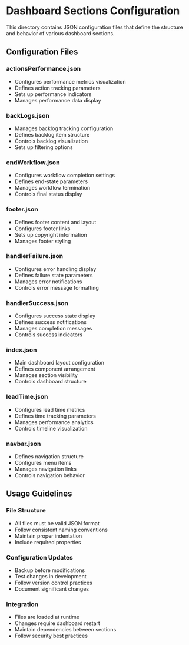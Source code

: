 # Dashboard Sections Configuration

This directory contains JSON configuration files that define the structure and behavior of various dashboard sections.

## Configuration Files

### actionsPerformance.json
- Configures performance metrics visualization
- Defines action tracking parameters
- Sets up performance indicators
- Manages performance data display

### backLogs.json
- Manages backlog tracking configuration
- Defines backlog item structure
- Controls backlog visualization
- Sets up filtering options

### endWorkflow.json
- Configures workflow completion settings
- Defines end-state parameters
- Manages workflow termination
- Controls final status display

### footer.json
- Defines footer content and layout
- Configures footer links
- Sets up copyright information
- Manages footer styling

### handlerFailure.json
- Configures error handling display
- Defines failure state parameters
- Manages error notifications
- Controls error message formatting

### handlerSuccess.json
- Configures success state display
- Defines success notifications
- Manages completion messages
- Controls success indicators

### index.json
- Main dashboard layout configuration
- Defines component arrangement
- Manages section visibility
- Controls dashboard structure

### leadTime.json
- Configures lead time metrics
- Defines time tracking parameters
- Manages performance analytics
- Controls timeline visualization

### navbar.json
- Defines navigation structure
- Configures menu items
- Manages navigation links
- Controls navigation behavior

## Usage Guidelines

### File Structure
- All files must be valid JSON format
- Follow consistent naming conventions
- Maintain proper indentation
- Include required properties

### Configuration Updates
- Backup before modifications
- Test changes in development
- Follow version control practices
- Document significant changes

### Integration
- Files are loaded at runtime
- Changes require dashboard restart
- Maintain dependencies between sections
- Follow security best practices